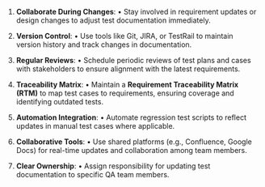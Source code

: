 1. **Collaborate During Changes**:
• Stay involved in requirement updates or design changes to adjust test documentation immediately.

2. **Version Control**:
• Use tools like Git, JIRA, or TestRail to maintain version history and track changes in documentation.

3. **Regular Reviews**:
• Schedule periodic reviews of test plans and cases with stakeholders to ensure alignment with the latest requirements.

4. **Traceability Matrix**:
• Maintain a **Requirement Traceability Matrix (RTM)** to map test cases to requirements, ensuring coverage and identifying outdated tests.

5. **Automation Integration**:
• Automate regression test scripts to reflect updates in manual test cases where applicable.

6. **Collaborative Tools**:
• Use shared platforms (e.g., Confluence, Google Docs) for real-time updates and collaboration among team members.

7. **Clear Ownership**:
• Assign responsibility for updating test documentation to specific QA team members.